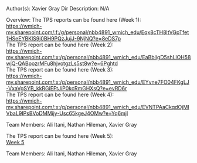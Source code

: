 Author(s): Xavier Gray
Dir Description: N/A

Overview:
The TPS reports can be found here (Week 1):<br> https://wmich-my.sharepoint.com/:f:/g/personal/nbb4891_wmich_edu/Eqx8cTH8ltVGpTfet1HSeEYBKlS9j0BH9PQzJujJ-9NjNQ?e=8eDS7p
<br>
The TPS report can be found here (Week 2): <br> https://wmich-my.sharepoint.com/:x:/g/personal/nbb4891_wmich_edu/EaBbligD5shLlOH58wjQ-QABpozrMFu8hjvotgzLs5st8w?e=6Pghtd
<br>
The TPS report can be found here (Week 3): <br> https://wmich-my.sharepoint.com/:x:/g/personal/nbb4891_wmich_edu/EYvne7FO04FKgLJ-VxaVgSYB_kkRGiEFtJiP0kcRmGHXsQ?e=evRD6r
<br>
The TPS report can be found here (Week 4): <br> https://wmich-my.sharepoint.com/:x:/g/personal/nbb4891_wmich_edu/EVNTPAaCkqdOjMIVbaL9IPsBVoDMMijy-Usc65kgeJ4OMw?e=Yq6mjl <br>
 <p>Team Members: Ali Itani, Nathan Hileman, Xavier Gray</p>   
The TPS report can be found here (Week 5): <br> <a href="https://wmich-my.sharepoint.com/:x:/g/personal/nbb4891_wmich_edu/EQvW4wbKHj5HgeNgtNcr0VMBAA2RiyYwdUpLegLnXrH8hg?e=15ucOe" > Week 5</a><br>
 <p>Team Members: Ali Itani, Nathan Hileman, Xavier Gray</p>   